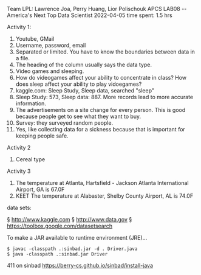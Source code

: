 Team LPL: Lawrence Joa, Perry Huang, Lior Polischouk
APCS
LAB08 -- America's Next Top Data Scientist
2022-04-05
time spent: 1.5 hrs

Activity 1:
1. Youtube, GMail
2. Username, password, email
3. Separated or limited. You have to know the boundaries between data in a file.
4. The heading of the column usually says the data type.
5. Video games and sleeping.
6. How do videogames affect your ability to concentrate in class? How does sleep affect your ability to play vidoegames?
7. kaggle.com: Sleep Study, Sleep data, searched "sleep"
8. Sleep Study: 573, Sleep data: 887. More records lead to more accurate information.
9. The advertisements on a site change for every person. This is good because people get to see what they want to buy.
10. Survey: they surveyed random people.
11. Yes, like collecting data for a sickness because that is important for keeping people safe.

Activity 2
1. Cereal type

Activity 3
1. The temperature at Atlanta, Hartsfield - Jackson Atlanta International Airport, GA is 67.0F
2. KEET
The temperature at Alabaster, Shelby County Airport, AL is 74.0F


data sets:

§ http://www.kaggle.com
§ http://www.data.gov
§ https://toolbox.google.com/datasetsearch


To make a JAR available to runtime environment (JRE)...

```
$ javac -classpath .:sinbad.jar -d . Driver.java
$ java -classpath .:sinbad.jar Driver
```

411 on sinbad 
https://berry-cs.github.io/sinbad/install-java
